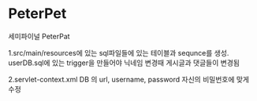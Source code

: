 # PeterPet
세미파이널 PeterPat

1.src/main/resources에 있는 sql파일들에 있는 테이블과 sequnce를 생성.
userDB.sql에 있는 trigger을 만들어야 닉네임 변경때 게시글과 댓글들이 변경됨

2.servlet-context.xml DB 의 url, username, password 자신의 비밀번호에 맞게 수정
